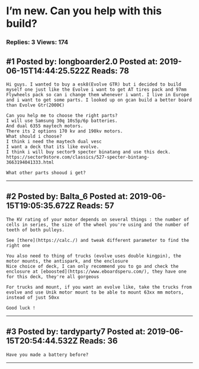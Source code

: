 # I&rsquo;m new. Can you help with this build?

### Replies: 3 Views: 174

## \#1 Posted by: longboarder2.0 Posted at: 2019-06-15T14:44:25.522Z Reads: 78

```
Hi guys. I wanted to buy a esk8(Evolve GTR) but i decided to build myself one just like the Evolve i want to get AT tires pack and 97mm Flywheels pack so can i change them whenever i want. I live in Europe and i want to get some parts. I looked up on gcan build a better board than Evolve Gtr(2000€)

Can you help me to choose the right parts?
I will use Samsung 30q 10s5p/6p batteries.
And dual 6355 maytech motors.
There its 2 options 170 kv and 190kv motors.
What should i choose?
I think i need the maytech dual vesc
I want a deck that its like evolve.
I think i will buy sector9 specter binatang and use this deck.
https://sector9store.com/classics/527-specter-bintang-3663194041333.html
 
What other parts shooud i get?
```

---
## \#2 Posted by: Balta_6 Posted at: 2019-06-15T19:05:35.672Z Reads: 57

```
The KV rating of your motor depends on several things : the number of cells in series, the size of the wheel you're using and the number of teeth of both pulleys.

See [there](https://calc./) and tweak different parameter to find the right one

You also need to thing of trucks (evolve uses double kingpin), the motor mounts, the antispark, and the enclosure 
Nice choice of deck, I can only recommend you to go and check the enclosure at [eboosted](https://www.eboardsperu.com/), they have one for this deck, they're all gorgeous

For trucks and mount, if you want an evolve like, take the trucks from evolve and use Unik motor mount to be able to mount 63xx mm motors, instead of just 50xx

Good luck !
```

---
## \#3 Posted by: tardyparty7 Posted at: 2019-06-15T20:54:44.532Z Reads: 36

```
Have you made a battery before?
```

---
